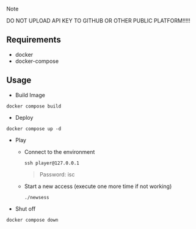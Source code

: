 > [!Note]
> DO NOT UPLOAD API KEY TO GITHUB OR OTHER PUBLIC PLATFORM!!!!!


## Requirements
+ docker
+ docker-compose

## Usage

+ Build Image
```
docker compose build
```

+ Deploy
```
docker compose up -d
```

+ Play

  + Connect to the environment
    ```
    ssh player@127.0.0.1
    ```
    > Password: isc

  + Start a new access (execute one more time if not working)
    ```
    ./newsess
    ```
   


+ Shut off

```
docker compose down
```



